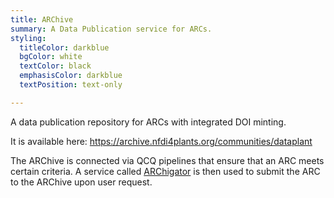 ```yaml
---
title: ARChive
summary: A Data Publication service for ARCs.
styling:
  titleColor: darkblue
  bgColor: white
  textColor: black
  emphasisColor: darkblue
  textPosition: text-only

---
```


A data publication repository for ARCs with integrated DOI minting.

It is available here: https://archive.nfdi4plants.org/communities/dataplant

The ARChive is connected via QCQ pipelines that ensure that an ARC meets certain criteria.
A service called [ARChigator]() is then used to submit the ARC to the ARChive upon user request.
